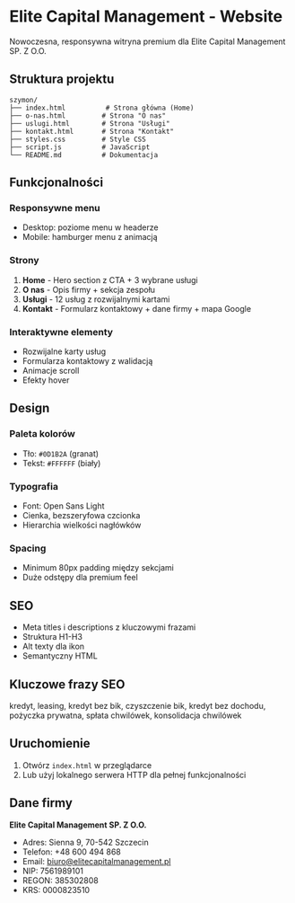 # Elite Capital Management - Website

Nowoczesna, responsywna witryna premium dla Elite Capital Management SP. Z O.O.

## Struktura projektu

```
szymon/
├── index.html          # Strona główna (Home)
├── o-nas.html         # Strona "O nas"
├── uslugi.html        # Strona "Usługi"
├── kontakt.html       # Strona "Kontakt"
├── styles.css         # Style CSS
├── script.js          # JavaScript
└── README.md          # Dokumentacja
```

## Funkcjonalności

### Responsywne menu
- Desktop: poziome menu w headerze
- Mobile: hamburger menu z animacją

### Strony
1. **Home** - Hero section z CTA + 3 wybrane usługi
2. **O nas** - Opis firmy + sekcja zespołu
3. **Usługi** - 12 usług z rozwijalnymi kartami
4. **Kontakt** - Formularz kontaktowy + dane firmy + mapa Google

### Interaktywne elementy
- Rozwijalne karty usług
- Formularza kontaktowy z walidacją
- Animacje scroll
- Efekty hover

## Design

### Paleta kolorów
- Tło: `#0D1B2A` (granat)
- Tekst: `#FFFFFF` (biały)

### Typografia
- Font: Open Sans Light
- Cienka, bezszeryfowa czcionka
- Hierarchia wielkości nagłówków

### Spacing
- Minimum 80px padding między sekcjami
- Duże odstępy dla premium feel

## SEO

- Meta titles i descriptions z kluczowymi frazami
- Struktura H1-H3
- Alt texty dla ikon
- Semantyczny HTML

## Kluczowe frazy SEO
kredyt, leasing, kredyt bez bik, czyszczenie bik, kredyt bez dochodu, pożyczka prywatna, spłata chwilówek, konsolidacja chwilówek

## Uruchomienie

1. Otwórz `index.html` w przeglądarce
2. Lub użyj lokalnego serwera HTTP dla pełnej funkcjonalności

## Dane firmy

**Elite Capital Management SP. Z O.O.**
- Adres: Sienna 9, 70-542 Szczecin
- Telefon: +48 600 494 868
- Email: biuro@elitecapitalmanagement.pl
- NIP: 7561989101
- REGON: 385302808
- KRS: 0000823510